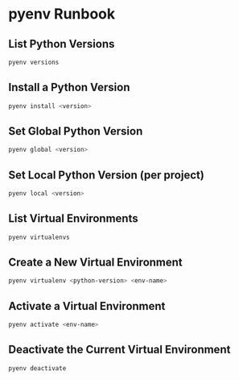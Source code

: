 # pyenv Runbook

## List Python Versions
```sh
pyenv versions
```

## Install a Python Version
```sh
pyenv install <version>
```

## Set Global Python Version
```sh
pyenv global <version>
```

## Set Local Python Version (per project)
```sh
pyenv local <version>
```

## List Virtual Environments
```sh
pyenv virtualenvs
```

## Create a New Virtual Environment
```sh
pyenv virtualenv <python-version> <env-name>
```

## Activate a Virtual Environment
```sh
pyenv activate <env-name>
```

## Deactivate the Current Virtual Environment
```sh
pyenv deactivate
```
